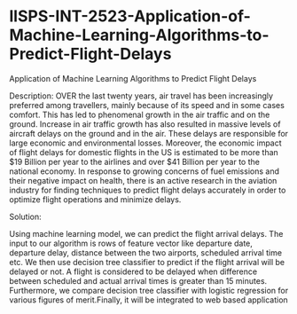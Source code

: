 # llSPS-INT-2523-Application-of-Machine-Learning-Algorithms-to-Predict-Flight-Delays
Application of Machine Learning Algorithms to Predict Flight Delays

Description:
OVER the last twenty years, air travel has been increasingly preferred among travellers, mainly because of its speed and in some cases comfort. This has led to phenomenal growth in the air traffic and on the ground. Increase in air traffic growth has also resulted in massive levels of aircraft delays on the ground and in the air. These delays are responsible for large economic and environmental losses. Moreover, the economic impact of flight delays for domestic flights in the US is estimated to be more than $19 Billion per year to the airlines and over $41 Billion per year to the national economy. In response to growing concerns of fuel emissions and their negative impact on health, there is an active research in the aviation industry for finding techniques to predict flight delays accurately in order to optimize flight operations and minimize delays.

Solution:

Using machine learning model, we can predict the flight arrival delays. The input to our algorithm is rows of feature vector like departure date, departure delay, distance between the two airports, scheduled arrival time etc. We then use decision tree classifier to predict if the flight arrival will be delayed or not. A flight is considered to be delayed when difference between scheduled and actual arrival times is greater than 15 minutes. Furthermore, we compare decision tree classifier with logistic regression for various figures of merit.Finally, it will be integrated to web based application

